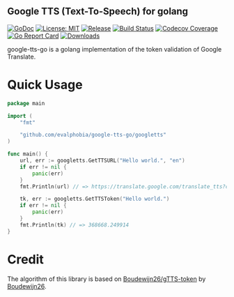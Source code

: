 Google TTS (Text-To-Speech) for golang
----

[![GoDoc][1]][2] [![License: MIT][3]][4] [![Release][5]][6] [![Build Status][7]][8] [![Codecov Coverage][11]][12] [![Go Report Card][13]][14] [![Downloads][15]][16]

[1]: https://godoc.org/github.com/evalphobia/google-tts-go?status.svg
[2]: https://godoc.org/github.com/evalphobia/google-tts-go
[3]: https://img.shields.io/badge/License-MIT-blue.svg
[4]: LICENSE.md
[5]: https://img.shields.io/github/release/evalphobia/google-tts-go.svg
[6]: https://github.com/evalphobia/google-tts-go/releases/latest
[7]: https://travis-ci.org/evalphobia/google-tts-go.svg?branch=master
[8]: https://travis-ci.org/evalphobia/google-tts-go
[9]: https://coveralls.io/repos/evalphobia/google-tts-go/badge.svg?branch=master&service=github
[10]: https://coveralls.io/github/evalphobia/google-tts-go?branch=master
[11]: https://codecov.io/github/evalphobia/google-tts-go/coverage.svg?branch=master
[12]: https://codecov.io/github/evalphobia/google-tts-go?branch=master
[13]: https://goreportcard.com/badge/github.com/evalphobia/google-tts-go
[14]: https://goreportcard.com/report/github.com/evalphobia/google-tts-go
[15]: https://img.shields.io/github/downloads/evalphobia/google-tts-go/total.svg?maxAge=1800
[16]: https://github.com/evalphobia/google-tts-go/releases
[17]: https://img.shields.io/github/stars/evalphobia/google-tts-go.svg
[18]: https://github.com/evalphobia/google-tts-go/stargazers


google-tts-go is a golang implementation of the token validation of Google Translate.


# Quick Usage

```go
package main

import (
	"fmt"

	"github.com/evalphobia/google-tts-go/googletts"
)

func main() {
	url, err := googletts.GetTTSURL("Hello world.", "en")
	if err != nil {
		panic(err)
	}
	fmt.Println(url) // => https://translate.google.com/translate_tts?client=t&ie=UTF-8&q=Hello%2C+world.&textlen=13&tk=368668.249914&tl=en

	tk, err := googletts.GetTTSToken("Hello world.")
	if err != nil {
		panic(err)
	}
	fmt.Println(tk) // => 368668.249914
}
```

# Credit

The algorithm of this library is based on [Boudewijn26/gTTS-token](https://github.com/Boudewijn26/gTTS-token) by [Boudewijn26](https://github.com/Boudewijn26/).
